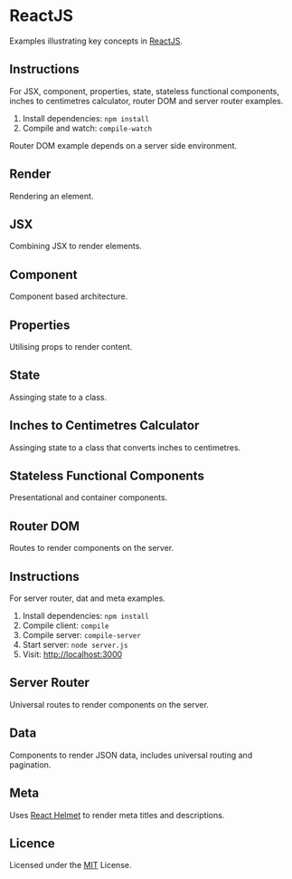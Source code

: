 # ReactJS

Examples illustrating key concepts in [ReactJS](https://facebook.github.io/react/).

## Instructions

For JSX, component, properties, state, stateless functional components, inches to centimetres calculator, router DOM and server router examples.

1. Install dependencies: `npm install`
2. Compile and watch: `compile-watch`

Router DOM example depends on a server side environment.

## Render

Rendering an element.

## JSX

Combining JSX to render elements.

## Component

Component based architecture.

## Properties

Utilising props to render content.

## State

Assinging state to a class.

## Inches to Centimetres Calculator

Assinging state to a class that converts inches to centimetres.

## Stateless Functional Components

Presentational and container components.

## Router DOM

Routes to render components on the server.

## Instructions

For server router, dat and meta examples.

1. Install dependencies: `npm install`
2. Compile client: `compile`
3. Compile server: `compile-server`
4. Start server: `node server.js`
5. Visit: [http://localhost:3000](http://localhost:3000)

## Server Router

Universal routes to render components on the server.

## Data

Components to render JSON data, includes universal routing and pagination.

## Meta

Uses [React Helmet](https://github.com/nfl/react-helmet) to render meta titles and descriptions.

## Licence

Licensed under the [MIT](https://opensource.org/licenses/MIT) License.
